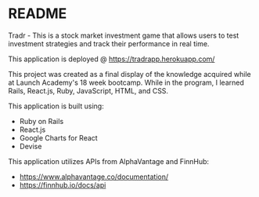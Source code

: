 # README


Tradr - This is a stock market investment game that allows users to test investment strategies and track their performance in real time.

This application is deployed @ https://tradrapp.herokuapp.com/

This project was created as a final display of the knowledge acquired while at Launch Academy's 18 week bootcamp.  While in the program, I learned Rails, React.js, Ruby, JavaScript, HTML, and CSS.  

This application is built using:
  * Ruby on Rails
  * React.js
  * Google Charts for React
  * Devise

This application utilizes APIs from AlphaVantage and FinnHub:
  * https://www.alphavantage.co/documentation/
  * https://finnhub.io/docs/api

